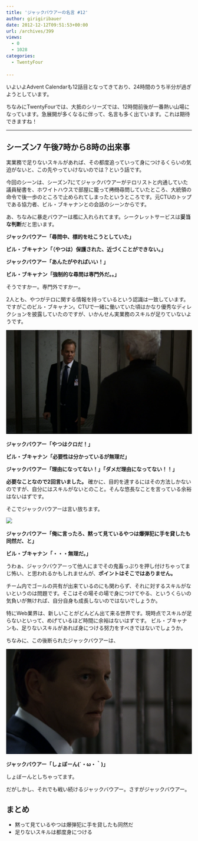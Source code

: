 ```yaml
---
title: 'ジャックバウアーの名言 #12'
author: girigiribauer
date: 2012-12-12T09:51:53+00:00
url: /archives/399
views:
  - 0
  - 1028
categories:
  - TwentyFour

---
```

いよいよAdvent Calendarも12話目となってきており、24時間のうち半分が過ぎようとしています。

ちなみにTwentyFourでは、大抵のシリーズでは、12時間前後が一番熱い山場になっています。急展開が多くなるに伴って、名言も多く出ています。これは期待できますね！

* * *

## シーズン7 午後7時から8時の出来事

実業務で足りないスキルがあれば、その都度追っていって身につけるくらいの気迫がないと、この先やっていけないのでは？という話です。

今回のシーンは、シーズン7にてジャックバウアーがテロリストと内通していた議員秘書を、ホワイトハウスで部屋に籠って<del>拷問</del>尋問していたところ、大統領の命令で後一歩のところで止められてしまったというところです。元CTUのトップである協力者、ビル・ブキャナンとの会話のシーンからです。

あ、ちなみに暴走バウアーは檻に入れられてます。シークレットサービスは**妥当な判断**だと思います。

**ジャックバウアー「尋問中、標的を吐こうとしていた」**

**ビル・ブキャナン「（やつは）保護された、近づくことができない。」**

**ジャックバウアー「あんたがやればいい！」**

**ビル・ブキャナン「強制的な尋問は専門外だ。。」**

そうですかー。専門外ですかー。

2人とも、やつがテロに関する情報を持っているという認識は一致しています。ですがこのビル・ブキャナン。CTUで一緒に働いていた頃はかなり優秀なディレクションを披露していたのですが、いかんせん実業務のスキルが足りていないようです。

![ジャックバウアー「やつはクロだ！」][1]

**ジャックバウアー「やつはクロだ！」**

**ビル・ブキャナン「必要性は分かっているが無理だ」**

**ジャックバウアー「理由になってない！」「ダメだ理由になってない！！」**

**必要なことなので2回言いました。** 確かに、目的を達するにはその方法しかないのですが、自分にはスキルがないとのこと。そんな悠長なことを言っている余裕はないはずです。

そこでジャックバウアーは言い放ちます。

![][2]

**ジャックバウアー「俺に言ったろ、黙って見ているやつは爆弾犯に手を貸したも同然だ、と」**

**ビル・ブキャナン「・・・無理だ。」**

うわぁ、ジャックバウアーって他人にまでその鬼畜っぷりを押し付けちゃってまじ怖い、と思われるかもしれませんが、**ポイントはそこではありません。**

チーム内でゴールの共有が出来ているのにも関わらず、それに対するスキルがないというのは問題です。そこはその場その場で身につけてやる、というくらいの気負いが無ければ、自分自身も成長しないのではないでしょうか。

特にWeb業界は、新しいことがどんどん出て来る世界です。現時点でスキルが足らないといって、めげているほど時間に余裕はないはずです。 ビル・ブキャナンも、足りないスキルがあれば身につける努力をすべきではないでしょうか。

ちなみに、この後断られたジャックバウアーは、

![ジャックバウアー「しょぼーん(´・ω・｀)」][3]

**ジャックバウアー「しょぼーん(´・ω・｀)」**

しょぼーんとしちゃってます。

だがしかし、それでも戦い続けるジャックバウアー。さすがジャックバウアー。

## まとめ

  * 黙って見ているやつは爆弾犯に手を貸したも同然だ
  * 足りないスキルは都度身につける

 [1]: /img/2012/12/24advent12-012.png
 [2]: /img/2012/12/24advent12-022.png
 [3]: /img/2012/12/24advent12-032.png

